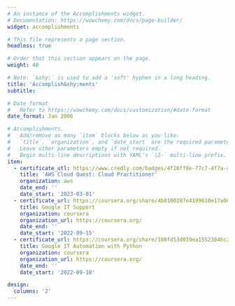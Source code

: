 ```yaml
---
# An instance of the Accomplishments widget.
# Documentation: https://wowchemy.com/docs/page-builder/
widget: accomplishments

# This file represents a page section.
headless: true

# Order that this section appears on the page.
weight: 40

# Note: `&shy;` is used to add a 'soft' hyphen in a long heading.
title: 'Accomplish&shy;ments'
subtitle:

# Date format
#   Refer to https://wowchemy.com/docs/customization/#date-format
date_format: Jan 2006

# Accomplishments.
#   Add/remove as many `item` blocks below as you like.
#   `title`, `organization`, and `date_start` are the required parameters.
#   Leave other parameters empty if not required.
#   Begin multi-line descriptions with YAML's `|2-` multi-line prefix.
item:
  - certificate_utl: https://www.credly.com/badges/4f26ff8e-77c7-4f7a-a5f1-0db1fdaa17e1
    title: 'AWS Cloud Quest: Cloud Practitioner'
    organization: aws
    date_end: ''
    date_start: '2023-03-01'
  - certificate_url: https://coursera.org/share/4b0100287e4199610e17a06ec577746d
    title: Google IT Support
    organization: coursera
    organization_url: https://coursera.org/
    date_end: ''
    date_start: '2022-09-15'
  - certificate_url: https://coursera.org/share/100fd53d039ea15523846c20ef070765
    title: Google IT Automation with Python
    organization: coursera
    organization_url: https://coursera.org/
    date_end: ''
    date_start: '2022-09-18'

design:
  columns: '2'
---
```

